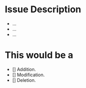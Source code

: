 # Issue Description

-   ...
-   ...
-   ...

# This would be a

-   [] Addition.
-   [] Modification.
-   [] Deletion.
